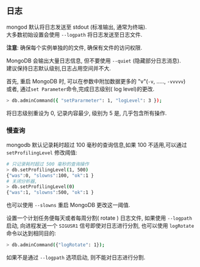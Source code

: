 ## 日志

mongod 默认将日志发送至 stdout (标准输出, 通常为终端).  
大多数初始设置会使用 `--logpath` 将日志发送至日志文件.  

**注意**: 确保每个实例单独的的文件, 确保有文件的访问权限.  

MongoDB 会输出大量日志信息, 但不要使用 `--quiet` (隐藏部分日志消息).  
建议保持日志默认级别,日志占用空间并不大.  

首先, 重启 MongoDB 时, 可以在参数中附加数据更多的 "v"(`-v`, ....., `-vvvvv`)  
或者, 通过`set Parameter`命令,完成日志级别( log level)的更改.  

```bash
> db.adminCommand({ "setPararmeter": 1, "logLevel": 3 });
```

将日志级别重设为 0, 记录内容最少, 级别为 5 是, 几乎包含所有操作.  

### 慢查询

mongodb 默认记录耗时超过 100 毫秒的查询信息,如果 100 不适用,可以通过 `setProfilingLevel` 修改阈值:  

```bash
# 只记录耗时超过 500 毫秒的查询操作
> db.setProfilingLevel(1, 500)
{"was":0, "slowns":100, "ok":1 }
# 关闭分析器,
> db.setProfilingLevel(0)
{"was":1, "slowns":500, "ok":1 }
```

也可以使用 `--slowns` 重启 MongoDB 更改这一阈值.  

设置一个计划任务便每天或者每周分割( rotate ) 日志文件, 如果使用 `--logpath` 启动, 向进程发送一个 `SIGUSR1` 信号即使对日志进行分割, 也可以使用 `logRotate` 命令以达到相同目的:  

```bash
> db.adminCommand({"logRotate": 1});
```

如果不是通过 `--logpath` 选项启动, 则不能对日志进行分割.  
